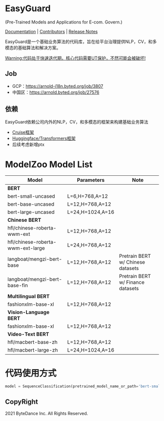 # EasyGuard

(Pre-Trained Models and Applications for E-com. Govern.)

[Documentation]() |
[Contributors](https://code.byted.org/ecom_govern/EasyGuard/) |
[Release Notes]()

EasyGuard是一个基础业务算法的代码库，旨在给平台治理提供NLP，CV，和多模态的基础算法和解决方案。

[Warning:代码处于快速迭代期，核心代码需要UT保护，不然可能会被破坏!]()

## Job
* GCP：https://arnold-i18n.byted.org/job/3807
* 中国区：https://arnold.byted.org/job/27576

## 依赖

EasyGuard依赖公司内外的NLP，CV，和多模态的框架来构建基础业务算法

* [Cruise框架](https://codebase.byted.org/repo/data/cruise)
* [Huggingface/Transformers框架](https://github.com/huggingface/transformers)
* 后续考虑新增ptx

# ModelZoo Model List

| Model | Parameters | Note |
| --- | --- | --- |
| **BERT** |  |  |
| bert-small-uncased | L=6,H=768,A=12 |  |
| bert-base-uncased | L=12,H=768,A=12 |  |
| bert-large-uncased | L=24,H=1024,A=16 |  |
| **Chinese BERT** |  |  |
| hfl/chinese-roberta-wwm-ext | L=12,H=768,A=12 |  |
| hfl/chinese-roberta-wwm-ext-large | L=24,H=768,A=12 |  |
| langboat/mengzi-bert-base | L=12,H=768,A=12| Pretrain BERT w/ Chinese datasets|
| langboat/mengzi-bert-base-fin | L=12,H=768,A=12 | Pretrain BERT w/ Finance datasets
| **Multilingual BERT** |  |  |
| fashionxlm-base-xl | L=12,H=768,A=12 | |
| **Vision-Language BERT** |  |  |
| fashionxlm-base-xl | L=12,H=768,A=12 | |
| **Video-Text BERT** |  |  |
| hfl/macbert-base-zh | L=12,H=768,A=12 |  |
| hfl/macbert-large-zh | L=24,H=1024,A=16 |  |


# 代码使用方式

```python
model = SequenceClassification(pretrained_model_name_or_path='bert-small-uncased')
```



## CopyRight
2021 ByteDance Inc. All Rights Reserved.
